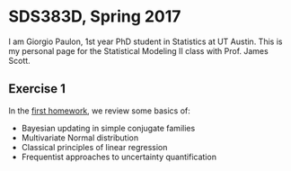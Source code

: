 # SDS383D, Spring 2017

I am Giorgio Paulon, 1st year PhD student in Statistics at UT Austin. This is my personal page for the Statistical Modeling II class with Prof. James Scott.

## Exercise 1
In the [first homework](https://github.com/gpaulon/SDS383D/tree/master/HW1), we review some basics of:
- Bayesian updating in simple conjugate families
- Multivariate Normal distribution
- Classical principles of linear regression
- Frequentist approaches to uncertainty quantification
